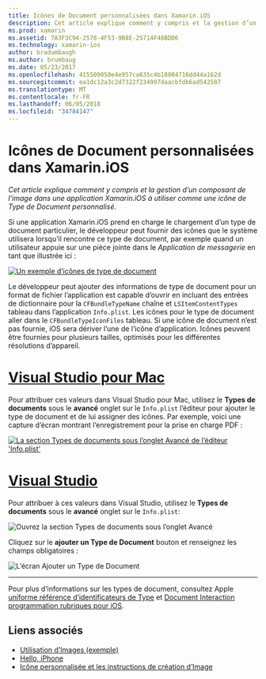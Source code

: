```yaml
---
title: Icônes de Document personnalisées dans Xamarin.iOS
description: Cet article explique comment y compris et la gestion d’un composant de l’image dans une application Xamarin.iOS à utiliser comme une icône de Type de Document personnalisé.
ms.prod: xamarin
ms.assetid: 7A3F3C94-2578-4F53-9B8E-25714F48BDD6
ms.technology: xamarin-ios
author: bradumbaugh
ms.author: brumbaug
ms.date: 05/23/2017
ms.openlocfilehash: 415500050e4e957ca635c4b18004716dd44a162d
ms.sourcegitcommit: ea1dc12a3c2d7322f234997daacbfdb6ad542507
ms.translationtype: MT
ms.contentlocale: fr-FR
ms.lasthandoff: 06/05/2018
ms.locfileid: "34784147"
---
```

# <a name="custom-document-icons-in-xamarinios"></a>Icônes de Document personnalisées dans Xamarin.iOS

_Cet article explique comment y compris et la gestion d’un composant de l’image dans une application Xamarin.iOS à utiliser comme une icône de Type de Document personnalisé._

Si une application Xamarin.iOS prend en charge le chargement d’un type de document particulier, le développeur peut fournir des icônes que le système utilisera lorsqu’il rencontre ce type de document, par exemple quand un utilisateur appuie sur une pièce jointe dans le *Application de messagerie* en tant que illustrée ici :

 [![](custom-document-types-images/17.png "Un exemple d’icônes de type de document")](custom-document-types-images/17.png#lightbox)

Le développeur peut ajouter des informations de type de document pour un format de fichier l’application est capable d’ouvrir en incluant des entrées de dictionnaire pour la `CFBundleTypeName` chaîne et `LSItemContentTypes` tableau dans l’application `Info.plist`. Les icônes pour le type de document aller dans le `CFBundleTypeIconFiles` tableau. Si une icône de document n’est pas fournie, iOS sera dériver l’une de l’icône d’application.
Icônes peuvent être fournies pour plusieurs tailles, optimisés pour les différentes résolutions d’appareil. 

# <a name="visual-studio-for-mactabvsmac"></a>[Visual Studio pour Mac](#tab/vsmac)

Pour attribuer ces valeurs dans Visual Studio pour Mac, utilisez le **Types de documents** sous le **avancé** onglet sur le `Info.plist` l’éditeur pour ajouter le type de document et de lui assigner des icônes. Par exemple, voici une capture d’écran montrant l’enregistrement pour la prise en charge PDF :

 [![](custom-document-types-images/18.png "La section Types de documents sous l’onglet Avancé de l’éditeur 'Info.plist'")](custom-document-types-images/18.png#lightbox)
 
# <a name="visual-studiotabvswin"></a>[Visual Studio](#tab/vswin)

Pour attribuer à ces valeurs dans Visual Studio, utilisez le **Types de documents** sous le **avancé** onglet sur le `Info.plist`:

 ![](custom-document-types-images/doc01w.png "Ouvrez la section Types de documents sous l’onglet Avancé")

Cliquez sur le **ajouter un Type de Document** bouton et renseignez les champs obligatoires :

![](custom-document-types-images/doc02w.png "L’écran Ajouter un Type de Document")

-----


Pour plus d’informations sur les types de document, consultez Apple [uniforme référence d’identificateurs de Type](http://developer.apple.com/library/ios/#documentation/Miscellaneous/Reference/UTIRef/Articles/System-DeclaredUniformTypeIdentifiers.html) et [Document Interaction programmation rubriques pour iOS](http://developer.apple.com/library/ios/#documentation/FileManagement/Conceptual/DocumentInteraction_TopicsForIOS/Introduction/Introduction.html).


## <a name="related-links"></a>Liens associés

- [Utilisation d’Images (exemple)](https://developer.xamarin.com/samples/WorkingWithImages/)
- [Hello, iPhone](~/ios/get-started/hello-ios/index.md)
- [Icône personnalisée et les instructions de création d’Image](http://developer.apple.com/library/ios/#documentation/UserExperience/Conceptual/MobileHIG/IconsImages/IconsImages.html)
